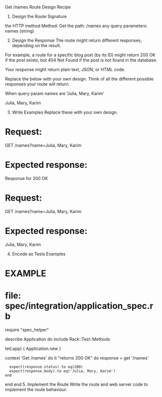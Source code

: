Get /names Route Design Recipe

1. Design the Route Signature

the HTTP method
Method: Get 
the path: /names
any query parameters: names (string)


2. Design the Response
The route might return different responses, depending on the result.

For example, a route for a specific blog post (by its ID) might return 200 OK if the post exists, but 404 Not Found if the post is not found in the database.

Your response might return plain text, JSON, or HTML code.

Replace the below with your own design. Think of all the different possible responses your route will return.

<!-- EXAMPLE -->
<!-- Response when the post is found: 200 OK -->

When query param names are 'Julia, Mary, Karim'

Julia, Mary, Karim

3. Write Examples
Replace these with your own design.

# Request:

GET /names?name=Julia, Mary, Karim

# Expected response:

Response for 200 OK

# Request:

GET /names?name=Julia, Mary, Karim

# Expected response:

Julia, Mary, Karim

4. Encode as Tests Examples
# EXAMPLE
# file: spec/integration/application_spec.rb

require "spec_helper"

describe Application do
  include Rack::Test::Methods

  let(:app) { Application.new }

  context 'Get /names' do
    it "returns 200 OK" do
      response = get '/names'

      expect(response.status).to eq(200)
      expect(response.body).to eq('Julia, Mary, Karim')
    end
  end
end
5. Implement the Route
Write the route and web server code to implement the route behaviour.